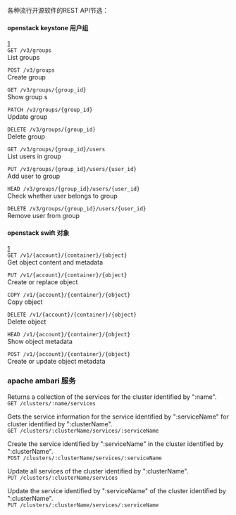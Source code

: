 各种流行开源软件的REST API节选：

#### openstack keystone 用户组
[1](https://developer.openstack.org/api-ref/identity/v3/index.html#groups)  
`GET /v3/groups`  
List groups

 `POST /v3/groups`  
Create group

 `GET /v3/groups/{group_id}`  
Show group s

`PATCH /v3/groups/{group_id}`  
Update group

 `DELETE /v3/groups/{group_id}`  
Delete group

 `GET /v3/groups/{group_id}/users`  
List users in group

 `PUT /v3/groups/{group_id}/users/{user_id}`  
Add user to group


`HEAD /v3/groups/{group_id}/users/{user_id}`  
Check whether user belongs to group

 `DELETE /v3/groups/{group_id}/users/{user_id}`  
Remove user from group

#### openstack swift 对象
[1](https://developer.openstack.org/api-ref/object-store/)  
`GET /v1/{account}/{container}/{object}`  
Get object content and metadata


 `PUT /v1/{account}/{container}/{object}`  
Create or replace object


`COPY /v1/{account}/{container}/{object}`  
Copy object


 `DELETE /v1/{account}/{container}/{object}`  
Delete object

`HEAD /v1/{account}/{container}/{object}`  
Show object metadata

 `POST /v1/{account}/{container}/{object}`  
Create or update object metadata

### apache ambari 服务
Returns a collection of the services for the cluster identified by ":name".  
`GET /clusters/:name/services`   

Gets the service information for the service identified by ":serviceName" for cluster identified by ":clusterName".  
`GET /clusters/:clusterName/services/:serviceName`  

Create the service identified by ":serviceName" in the cluster identified by ":clusterName".  
`POST /clusters/:clusterName/services/:serviceName`  

Update all services of the cluster identified by ":clusterName".  
`PUT /clusters/:clusterName/services`  

Update the service identified by ":serviceName" of the cluster identified by ":clusterName".  
`PUT /clusters/:clusterName/services/:serviceName`  